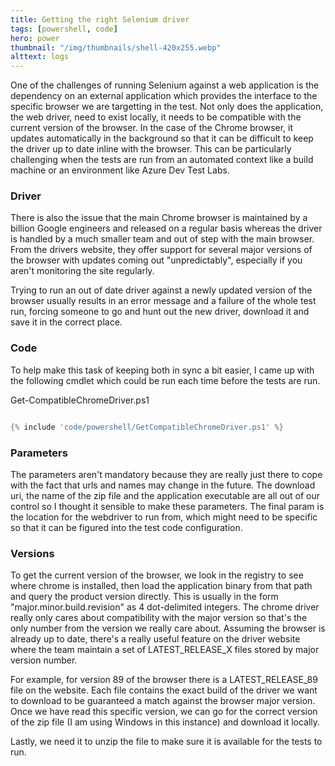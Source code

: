 ```yaml
---
title: Getting the right Selenium driver
tags: [powershell, code]
hero: power
thumbnail: "/img/thumbnails/shell-420x255.webp"
alttext: logs
---
```


One of the challenges of running Selenium against a web application is the dependency on an external application which provides the interface
to the specific browser we are targetting in the test. Not only does the application, the web driver, need to exist locally, it needs to be
compatible with the current version of the browser. In the case of the Chrome browser, it updates automatically in the background so that it can
be difficult to keep the driver up to date inline with the browser. This can be particularly challenging when the tests are run from an automated
context like a build machine or an environment like Azure Dev Test Labs.

### Driver

There is also the issue that the main Chrome browser is maintained by a billion Google engineers and released on a regular basis whereas the
driver is handled by a much smaller team and out of step with the main browser. From the drivers website, they offer support for several major
versions of the browser with updates coming out "unpredictably", especially if you aren't monitoring the site regularly.

Trying to run an out of date driver against a newly updated version of the browser usually results in an error message and a failure of the whole
test run, forcing someone to go and hunt out the new driver, download it and save it in the correct place.

### Code

To help make this task of keeping both in sync a bit easier, I came up with the following cmdlet which could be run each time before the tests are run.

Get-CompatibleChromeDriver.ps1
```powershell

{% include 'code/powershell/GetCompatibleChromeDriver.ps1' %}

```

### Parameters

The parameters aren't mandatory because they are really just there to cope with the fact that urls and names may change in the future.
The download uri, the name of the zip file and the application executable are all out of our control so I thought it sensible to make these parameters.
The final param is the location for the webdriver to run from, which might need to be specific so that it can be figured into the test code configuration.

### Versions

To get the current version of the browser, we look in the registry to see where chrome is installed, then load the application binary from that path and
query the product version directly. This is usually in the form "major.minor.build.revision" as 4 dot-delimited integers. The chrome driver really only cares
about compatibility with the major version so that's the only number from the version we really care about. Assuming the browser is already up to date,
there's a really useful feature on the driver website where the team maintain a set of LATEST_RELEASE_X files stored by major version number.

For example, for version 89 of the browser there is a LATEST_RELEASE_89 file on the website. Each file contains the exact build of the driver we
want to download to be guaranteed a match against the browser major version. Once we have read this specific version, we can go for the correct version of the
zip file (I am using Windows in this instance) and download it locally.

Lastly, we need it to unzip the file to make sure it is available for the tests to run.
